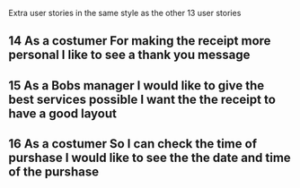 Extra user stories in the same style as the other 13 user stories

14 As a costumer
   For making the receipt more personal
   I like to see a thank you message
---------------------------------------------------------------
15 As a Bobs manager
   I would like to give the best services possible
   I want the the receipt to have a good layout
----------------------------------------------------------------
16 As a costumer
   So I can check the time of purshase
   I would like to see the the date and time of the purshase
----------------------------------------------------------------
